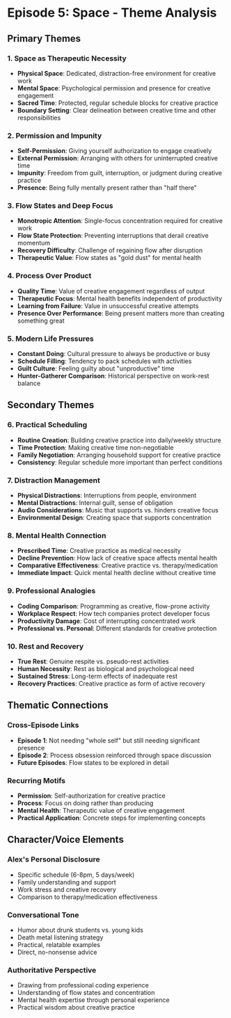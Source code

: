 # Episode 5: Space - Theme Analysis

## Primary Themes

### 1. Space as Therapeutic Necessity
- **Physical Space**: Dedicated, distraction-free environment for creative work
- **Mental Space**: Psychological permission and presence for creative engagement
- **Sacred Time**: Protected, regular schedule blocks for creative practice
- **Boundary Setting**: Clear delineation between creative time and other responsibilities

### 2. Permission and Impunity
- **Self-Permission**: Giving yourself authorization to engage creatively
- **External Permission**: Arranging with others for uninterrupted creative time
- **Impunity**: Freedom from guilt, interruption, or judgment during creative practice
- **Presence**: Being fully mentally present rather than "half there"

### 3. Flow States and Deep Focus
- **Monotropic Attention**: Single-focus concentration required for creative work
- **Flow State Protection**: Preventing interruptions that derail creative momentum
- **Recovery Difficulty**: Challenge of regaining flow after disruption
- **Therapeutic Value**: Flow states as "gold dust" for mental health

### 4. Process Over Product
- **Quality Time**: Value of creative engagement regardless of output
- **Therapeutic Focus**: Mental health benefits independent of productivity
- **Learning from Failure**: Value in unsuccessful creative attempts
- **Presence Over Performance**: Being present matters more than creating something great

### 5. Modern Life Pressures
- **Constant Doing**: Cultural pressure to always be productive or busy
- **Schedule Filling**: Tendency to pack schedules with activities
- **Guilt Culture**: Feeling guilty about "unproductive" time
- **Hunter-Gatherer Comparison**: Historical perspective on work-rest balance

## Secondary Themes

### 6. Practical Scheduling
- **Routine Creation**: Building creative practice into daily/weekly structure
- **Time Protection**: Making creative time non-negotiable
- **Family Negotiation**: Arranging household support for creative practice
- **Consistency**: Regular schedule more important than perfect conditions

### 7. Distraction Management
- **Physical Distractions**: Interruptions from people, environment
- **Mental Distractions**: Internal guilt, sense of obligation
- **Audio Considerations**: Music that supports vs. hinders creative focus
- **Environmental Design**: Creating space that supports concentration

### 8. Mental Health Connection
- **Prescribed Time**: Creative practice as medical necessity
- **Decline Prevention**: How lack of creative space affects mental health
- **Comparative Effectiveness**: Creative practice vs. therapy/medication
- **Immediate Impact**: Quick mental health decline without creative time

### 9. Professional Analogies
- **Coding Comparison**: Programming as creative, flow-prone activity
- **Workplace Respect**: How tech companies protect developer focus
- **Productivity Damage**: Cost of interrupting concentrated work
- **Professional vs. Personal**: Different standards for creative protection

### 10. Rest and Recovery
- **True Rest**: Genuine respite vs. pseudo-rest activities
- **Human Necessity**: Rest as biological and psychological need
- **Sustained Stress**: Long-term effects of inadequate rest
- **Recovery Practices**: Creative practice as form of active recovery

## Thematic Connections

### Cross-Episode Links
- **Episode 1**: Not needing "whole self" but still needing significant presence
- **Episode 2**: Process obsession reinforced through space discussion
- **Future Episodes**: Flow states to be explored in detail

### Recurring Motifs
- **Permission**: Self-authorization for creative practice
- **Process**: Focus on doing rather than producing
- **Mental Health**: Therapeutic value of creative engagement
- **Practical Application**: Concrete steps for implementing concepts

## Character/Voice Elements

### Alex's Personal Disclosure
- Specific schedule (6-8pm, 5 days/week)
- Family understanding and support
- Work stress and creative recovery
- Comparison to therapy/medication effectiveness

### Conversational Tone
- Humor about drunk students vs. young kids
- Death metal listening strategy
- Practical, relatable examples
- Direct, no-nonsense advice

### Authoritative Perspective
- Drawing from professional coding experience
- Understanding of flow states and concentration
- Mental health expertise through personal experience
- Practical wisdom about creative practice

